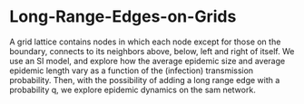 # Long-Range-Edges-on-Grids
A grid lattice contains nodes in which each node except for those on the boundary, connects to its neighbors above, below, left and right of itself.  We use an SI model, and explore how the average epidemic size and average epidemic length vary as a function of the (infection) transmission probability. Then, with the possibility of adding a long range edge with a probability q, we explore epidemic dynamics on the sam network.

